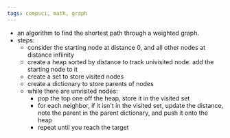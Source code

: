 ```yaml
---
tags: compsci, math, graph
---
```


- an algorithm to find the shortest path through a weighted graph.
- steps:
	- consider the starting node at distance 0, and all other nodes at distance infiinity
	- create a heap sorted by distance to track univisited node. add the starting node to it
	- create a set to store visited nodes
	- create a dictionary to store parents of nodes
	- while there are unvisited nodes:
		- pop the top one off the heap, store it in the visited set
		- for each neighbor, if it isn't in the visited set, update the distance, note the parent in the parent dictionary, and push it onto the heap
		- repeat until you reach the target
